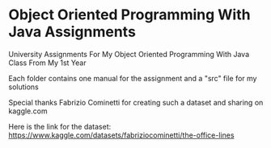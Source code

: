 # Object Oriented Programming With Java Assignments

University Assignments For My Object Oriented Programming With Java Class From My 1st Year

Each folder contains one manual for the assignment and a "src" file for my solutions

Special thanks Fabrizio Cominetti for creating such a dataset and sharing on kaggle.com

Here is the link for the dataset: https://www.kaggle.com/datasets/fabriziocominetti/the-office-lines
